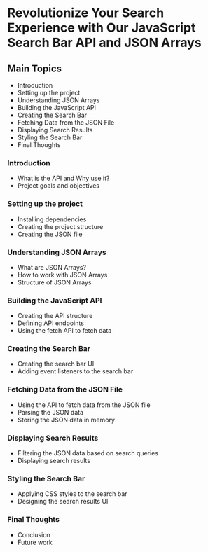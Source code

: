 # Revolutionize Your Search Experience with Our JavaScript Search Bar API and JSON Arrays

## Main Topics
- Introduction
- Setting up the project
- Understanding JSON Arrays
- Building the JavaScript API
- Creating the Search Bar
- Fetching Data from the JSON File
- Displaying Search Results
- Styling the Search Bar
- Final Thoughts

### Introduction
- What is the API and Why use it?
- Project goals and objectives

### Setting up the project
- Installing dependencies
- Creating the project structure
- Creating the JSON file

### Understanding JSON Arrays
- What are JSON Arrays?
- How to work with JSON Arrays
- Structure of JSON Arrays

### Building the JavaScript API
- Creating the API structure
- Defining API endpoints
- Using the fetch API to fetch data

### Creating the Search Bar
- Creating the search bar UI
- Adding event listeners to the search bar

### Fetching Data from the JSON File
- Using the API to fetch data from the JSON file
- Parsing the JSON data
- Storing the JSON data in memory

### Displaying Search Results
- Filtering the JSON data based on search queries
- Displaying search results

### Styling the Search Bar
- Applying CSS styles to the search bar
- Designing the search results UI

### Final Thoughts
- Conclusion
- Future work
